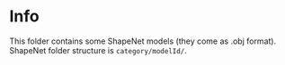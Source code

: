 # Info

This folder contains some ShapeNet models (they come as .obj format). ShapeNet folder structure is ```category/modelId/```.
